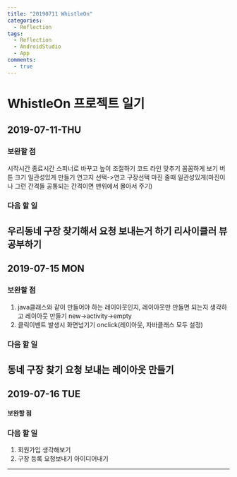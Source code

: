 ```yaml
---
title: "20190711 WhistleOn"
categories:
  - Reflection
tags:
  - Reflection
  - AndroidStudio
  - App
comments:
  - true
---
```


# WhistleOn 프로젝트 일기

## 2019-07-11-THU
### 보완할 점
시작시간 종료시간 스피너로 바꾸고 높이 조절하기
코드 라인 맞추기
꼼꼼하게 보기
버튼 크기 일관성있게 만들기
연고지 선택->연고 구장선택
마진 줄때 일관성있게(마진이나 그런 간격들 공통되는 간격이면 맨위에서 몰아서 주기)

### 다음 할 일
우리동네 구장 찾기해서 요청 보내는거 하기
리사이클러 뷰 공부하기
---

## 2019-07-15 MON
### 보완할 점
1. java클래스와 같이 만들어야 하는 레이아웃인지, 레이아웃만 만들면 되는지 생각하고 레이아웃 만들기
  new->activity->empty
2. 클릭이벤트 발생시 화면넘기기
    onclick(레이아웃, 자바클래스 모두 설정) 

### 다음 할 일
동네 구장 찾기 요청 보내는 레이아웃 만들기
---

## 2019-07-16 TUE
#### 보완할 점

### 다음 할 일
1. 회원가입 생각해보기
2. 구장 등록 요청보내기 아이디어내기
---
